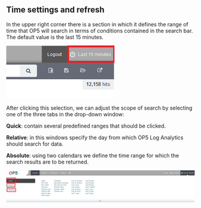 Time settings and refresh
-------------------------

In the upper right corner there is a section in which it defines the
range of time that OP5 will search in terms of conditions contained in
the search bar. The default value is the last 15 minutes.

![](/media/media/image7.png)

After clicking this selection, we can adjust the scope of search by
selecting one of the three tabs in the drop-down window:

**Quick**: contain several predefined ranges that should be clicked.

**Relative**: in this windows specify the day from which 
OP5 Log Analytics should search for data.

**Absolute**: using two calendars we define the time range for which
the search results are to be returned.

![](/media/media/image8.png)
